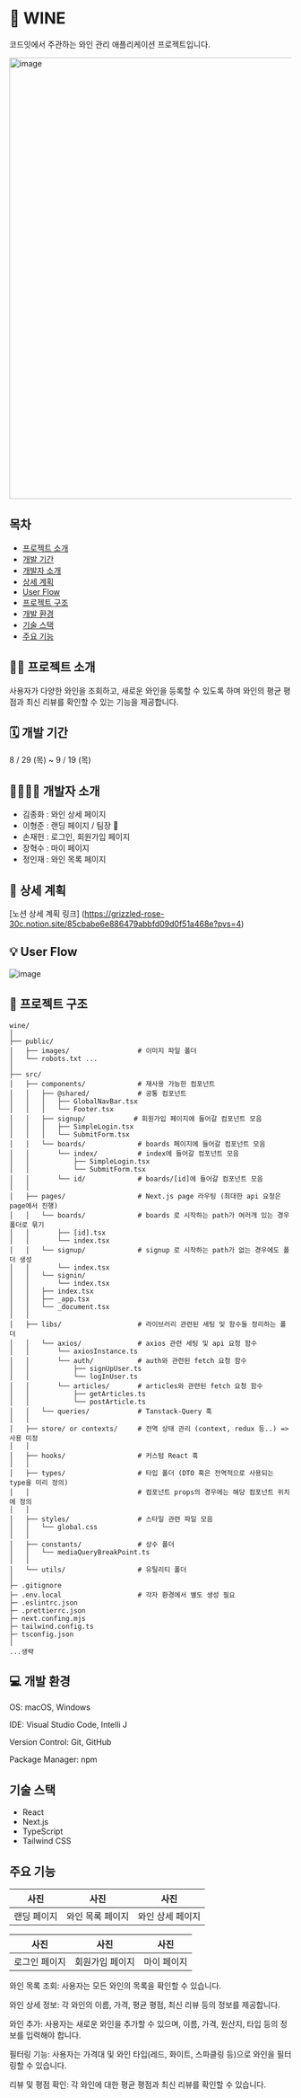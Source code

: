 # 🍷 WINE
코드잇에서 주관하는 와인 관리 애플리케이션 프로젝트입니다. 

<img width="786" alt="image" src="https://github.com/user-attachments/assets/054fdb8a-3743-49a2-b714-87f3d40e4050">

## 목차

- [프로젝트 소개](#프로젝트-소개)
- [개발 기간](#개발-기간)
- [개발자 소개](#개발자-소개)
- [상세 계획](#상세-계획)
- [User Flow](#User-Flow)
- [프로젝트 구조](#프로젝트-구조)
- [개발 환경](#개발-환경)
- [기술 스택](#기술-스택)
- [주요 기능](#주요-기능)
  
## 🧑‍💻 <a name="프로젝트-소개"/>프로젝트 소개
사용자가 다양한 와인을 조회하고, 새로운 와인을 등록할 수 있도록 하며 와인의 평균 평점과 최신 리뷰를 확인할 수 있는 기능을 제공합니다.

## 🗓️ <a name="개발-기간"/>개발 기간
8 / 29 (목) ~ 9 / 19 (목)

## 👨‍👨‍👦‍👦 <a name="개발자-소개"/>개발자 소개 

- 김종화 : 와인 상세 페이지 
- 이형준 : 랜딩 페이지 / 팀장 👑
- 손재헌 : 로그인, 회원가입 페이지
- 장혁수 : 마이 페이지
- 정인재 : 와인 목록 페이지

## 📃 <a name="상세-계획"/>상세 계획
[노션 상세 계획 링크] (https://grizzled-rose-30c.notion.site/85cbabe6e886479abbfd09d0f51a468e?pvs=4)

## 💡 <a name="User-Flow"/>User Flow
![image](https://github.com/user-attachments/assets/f86c7d69-aa4b-4a4b-b0d5-bb580e4040a4)



## 📁 <a name="프로젝트-구조"/>프로젝트 구조
```
wine/
│
├── public/
│   ├── images/                 # 이미지 파일 폴더
│   └── robots.txt ...
│
├── src/
│   ├── components/             # 재사용 가능한 컴포넌트
│   │   ├── @shared/            # 공통 컴포넌트
│   │   │   ├── GlobalNavBar.tsx
│   │   │   └── Footer.tsx
│   │   ├── signup/            # 회원가입 페이지에 들어갈 컴포넌트 모음
│   │   │   ├── SimpleLogin.tsx
│   │   │   └── SubmitForm.tsx
│   │   └── boards/             # boards 페이지에 들어갈 컴포넌트 모음
│   │       └── index/          # index에 들어갈 컴포넌트 모음
│   │           ├── SimpleLogin.tsx
│   │           └── SubmitForm.tsx
│   │       └── id/             # boards/[id]에 들어갈 컴포넌트 모음
│   │
│   ├── pages/                  # Next.js page 라우팅 (최대한 api 요청은 page에서 진행)
│   │   └── boards/             # boards 로 시작하는 path가 여러개 있는 경우 폴더로 묶기
│   │       ├── [id].tsx
│   │       └── index.tsx
│   │   └── signup/             # signup 로 시작하는 path가 없는 경우에도 폴더 생성
│   │       └── index.tsx
│   │   └── signin/
│   │       └── index.tsx
│   │   ├── index.tsx
│   │   ├── _app.tsx
│   │   └── _document.tsx
│   │
│   ├── libs/                   # 라이브러리 관련된 세팅 및 함수들 정리하는 폴더
│   │   └── axios/              # axios 관련 세팅 및 api 요청 함수
│   │       └── axiosInstance.ts
│   │       └── auth/           # auth와 관련된 fetch 요청 함수
│   │           ├── signUpUser.ts
│   │           └── logInUser.ts
│   │       └── articles/       # articles와 관련된 fetch 요청 함수
│   │           ├── getArticles.ts
│   │           └── postArticle.ts
│   │   └── queries/            # Tanstack-Query 훅
│   │
│   ├── store/ or contexts/     # 전역 상태 관리 (context, redux 등..) => 사용 미정
│   │
│   ├── hooks/                  # 커스텀 React 훅
│   │
│   ├── types/                  # 타입 폴더 (DTO 혹은 전역적으로 사용되는 type을 미리 정의)
│   │                           # 컴포넌트 props의 경우에는 해당 컴포넌트 위치에 정의
│   │
│   ├── styles/                 # 스타일 관련 파일 모음
│   │   └── global.css
│   │
│   ├── constants/              # 상수 폴더
│   │   └── mediaQueryBreakPoint.ts
│   │
│   └── utils/                  # 유틸리티 폴더
│
├─ .gitignore
├─ .env.local                   # 각자 환경에서 별도 생성 필요
├─ .eslintrc.json
├─ .prettierrc.json
├─ next.confing.mjs
├─ tailwind.config.ts
├─ tsconfig.json
│
...생략
```

## 💻 <a name="개발-환경"/>개발 환경

OS: macOS, Windows


IDE: Visual Studio Code, Intelli J


Version Control: Git, GitHub


Package Manager: npm

## <a name="기술-스택"/>기술 스택

- React
- Next.js
- TypeScript
- Tailwind CSS


## <a name="주요-기능"/>주요 기능

|사진|사진|사진|
|:---:|---|---|
|랜딩 페이지|와인 목록 페이지|와인 상세 페이지|

|사진|사진|사진|
|---|---|---|
|로그인 페이지|회원가입 페이지|마이 페이지|

와인 목록 조회: 사용자는 모든 와인의 목록을 확인할 수 있습니다.


와인 상세 정보: 각 와인의 이름, 가격, 평균 평점, 최신 리뷰 등의 정보를 제공합니다.


와인 추가: 사용자는 새로운 와인을 추가할 수 있으며, 이름, 가격, 원산지, 타입 등의 정보를 입력해야 합니다.


필터링 기능: 사용자는 가격대 및 와인 타입(레드, 화이트, 스파클링 등)으로 와인을 필터링할 수 있습니다.


리뷰 및 평점 확인: 각 와인에 대한 평균 평점과 최신 리뷰를 확인할 수 있습니다.

